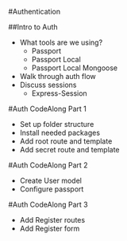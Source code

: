 #Authentication

##Intro to Auth
* What tools are we using?
    * Passport 
    * Passport Local
    * Passport Local Mongoose
* Walk through auth flow
* Discuss sessions
    * Express-Session

#Auth CodeAlong Part 1
* Set up folder structure
* Install needed packages
* Add root route and template
* Add secret route and template

#Auth CodeAlong Part 2
* Create User model
* Configure passport

#Auth CodeAlong Part 3
* Add Register routes
* Add Register form

<!--#Auth CodeAlong Part 4-->
<!--* Add Login routes-->
<!--* Add Login form-->

<!--#Auth CodeAlong Part 5-->
<!--* Add Logout Route-->
<!--* Add isLoggedIn middleware-->